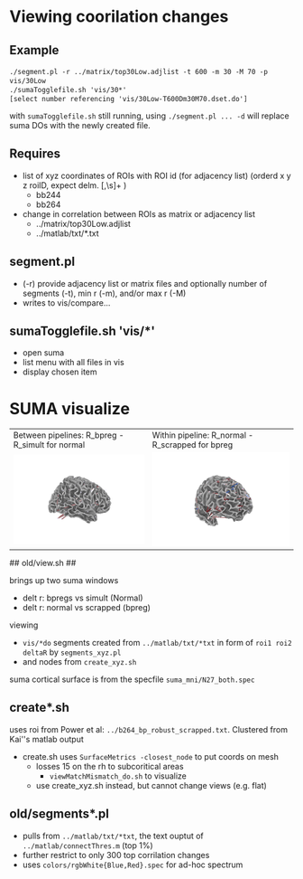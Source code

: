 # Viewing coorilation changes
## Example
    ./segment.pl -r ../matrix/top30Low.adjlist -t 600 -m 30 -M 70 -p vis/30Low
    ./sumaTogglefile.sh 'vis/30*'
    [select number referencing 'vis/30Low-T600Dm30M70.dset.do']

with `sumaTogglefile.sh` still running, using `./segment.pl ... -d` will replace suma DOs with the newly created file.


## Requires
* list of xyz coordinates of ROIs with ROI id (for adjacency list) (orderd x y z roiID, expect delm. [,\s]+ )
    * bb244
    * bb264
* change in correlation between ROIs as matrix or adjacency list
    * ../matrix/top30Low.adjlist
    * ../matlab/txt/*.txt

## segment.pl
* (-r) provide adjacency list or matrix files and optionally number of segments (-t), min r (-m), and/or max r (-M)
* writes to vis/compare...

## sumaTogglefile.sh 'vis/*'
* open suma 
* list menu with all files in vis
* display chosen item


# SUMA visualize  #

<table><tr><td>
 Between pipelines: R_bpreg - R_simult for normal
 </td><td>
 Within pipeline: R_normal - R_scrapped for bpreg </td></tr>
 <tr><td>
 <img src="https://github.com/WillForan/PowerFoci/raw/master/suma/pics/betweenPipe-rotate.gif">
 </td><td>
 <img src="https://github.com/WillForan/PowerFoci/raw/master/suma/pics/withinPipe-rotate.gif">
 </td></tr>
</table>
## old/view.sh ##

brings up two suma windows 

* delt r: bpregs vs simult (Normal)  
* delt r: normal vs scrapped (bpreg) 

viewing

* `vis/*do` segments created from `../matlab/txt/*txt` in form of `roi1 roi2 deltaR` by `segments_xyz.pl`
* and nodes from `create_xyz.sh`

suma cortical surface is from the specfile `suma_mni/N27_both.spec`

## create*.sh ##

uses roi from Power et al: `../b264_bp_robust_scrapped.txt`. Clustered from Kai''s matlab output

* create.sh uses  `SurfaceMetrics -closest_node` to put coords on mesh
    * losses 15 on the rh to subcoritical areas 
        * `viewMatchMismatch_do.sh` to visualize 
    * use create_xyz.sh instead, but cannot change views (e.g. flat)

## old/segments*.pl ##

* pulls from `../matlab/txt/*txt`, the text ouptut of `../matlab/connectThres.m` (top 1%)
* further restrict to only 300 top corrilation changes
* uses `colors/rgbWhite{Blue,Red}.spec` for ad-hoc spectrum



